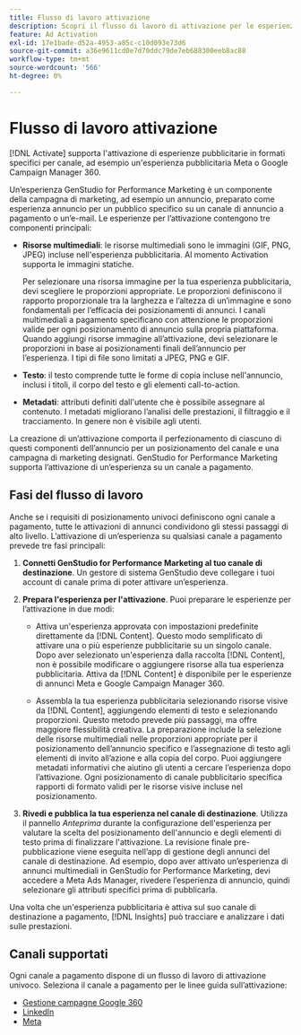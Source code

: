 ```yaml
---
title: Flusso di lavoro attivazione
description: Scopri il flusso di lavoro di attivazione per le esperienze pubblicitarie.
feature: Ad Activation
exl-id: 17e1bade-d52a-4953-a85c-c10d093e73d6
source-git-commit: a36e9611cd0e7d70ddc79de7eb688300eeb8ac88
workflow-type: tm+mt
source-wordcount: '566'
ht-degree: 0%

---
```


# Flusso di lavoro attivazione

[!DNL Activate] supporta l&#39;attivazione di esperienze pubblicitarie in formati specifici per canale, ad esempio un&#39;esperienza pubblicitaria Meta o Google Campaign Manager 360.

Un’esperienza GenStudio for Performance Marketing è un componente della campagna di marketing, ad esempio un annuncio, preparato come esperienza annuncio per un pubblico specifico su un canale di annuncio a pagamento o un’e-mail. Le esperienze per l’attivazione contengono tre componenti principali:

* **Risorse multimediali**: le risorse multimediali sono le immagini (GIF, PNG, JPEG) incluse nell&#39;esperienza pubblicitaria. Al momento Activation supporta le immagini statiche.

  Per selezionare una risorsa immagine per la tua esperienza pubblicitaria, devi scegliere le proporzioni appropriate. Le proporzioni definiscono il rapporto proporzionale tra la larghezza e l’altezza di un’immagine e sono fondamentali per l’efficacia dei posizionamenti di annunci. I canali multimediali a pagamento specificano con attenzione le proporzioni valide per ogni posizionamento di annuncio sulla propria piattaforma. Quando aggiungi risorse immagine all’attivazione, devi selezionare le proporzioni in base ai posizionamenti finali dell’annuncio per l’esperienza. I tipi di file sono limitati a JPEG, PNG e GIF.

* **Testo**: il testo comprende tutte le forme di copia incluse nell&#39;annuncio, inclusi i titoli, il corpo del testo e gli elementi call-to-action.

* **Metadati**: attributi definiti dall&#39;utente che è possibile assegnare al contenuto. I metadati migliorano l’analisi delle prestazioni, il filtraggio e il tracciamento. In genere non è visibile agli utenti.

La creazione di un’attivazione comporta il perfezionamento di ciascuno di questi componenti dell’annuncio per un posizionamento del canale e una campagna di marketing designati. GenStudio for Performance Marketing supporta l’attivazione di un’esperienza su un canale a pagamento.

## Fasi del flusso di lavoro

Anche se i requisiti di posizionamento univoci definiscono ogni canale a pagamento, tutte le attivazioni di annunci condividono gli stessi passaggi di alto livello. L’attivazione di un’esperienza su qualsiasi canale a pagamento prevede tre fasi principali:

1. **Connetti GenStudio for Performance Marketing al tuo canale di destinazione**. Un gestore di sistema GenStudio deve collegare i tuoi account di canale prima di poter attivare un’esperienza.

1. **Prepara l&#39;esperienza per l&#39;attivazione**. Puoi preparare le esperienze per l’attivazione in due modi:

   * Attiva un&#39;esperienza approvata con impostazioni predefinite direttamente da [!DNL Content]. Questo modo semplificato di attivare una o più esperienze pubblicitarie su un singolo canale. Dopo aver selezionato un&#39;esperienza dalla raccolta [!DNL Content], non è possibile modificare o aggiungere risorse alla tua esperienza pubblicitaria. Attiva da [!DNL Content] è disponibile per le esperienze di annunci Meta e Google Campaign Manager 360.

   * Assembla la tua esperienza pubblicitaria selezionando risorse visive da [!DNL Content], aggiungendo elementi di testo e selezionando proporzioni. Questo metodo prevede più passaggi, ma offre maggiore flessibilità creativa. La preparazione include la selezione delle risorse multimediali nelle proporzioni appropriate per il posizionamento dell’annuncio specifico e l’assegnazione di testo agli elementi di invito all’azione e alla copia del corpo. Puoi aggiungere metadati informativi che aiutino gli utenti a cercare l’esperienza dopo l’attivazione. Ogni posizionamento di canale pubblicitario specifica rapporti di formato validi per le risorse visive incluse nel posizionamento.

1. **Rivedi e pubblica la tua esperienza nel canale di destinazione**. Utilizza il pannello _Anteprima_ durante la configurazione dell&#39;esperienza per valutare la scelta del posizionamento dell&#39;annuncio e degli elementi di testo prima di finalizzare l&#39;attivazione. La revisione finale pre-pubblicazione viene eseguita nell’app di gestione degli annunci del canale di destinazione. Ad esempio, dopo aver attivato un’esperienza di annunci multimediali in GenStudio for Performance Marketing, devi accedere a Meta Ads Manager, rivedere l’esperienza di annuncio, quindi selezionare gli attributi specifici prima di pubblicarla.

Una volta che un&#39;esperienza pubblicitaria è attiva sul suo canale di destinazione a pagamento, [!DNL Insights] può tracciare e analizzare i dati sulle prestazioni.

## Canali supportati

Ogni canale a pagamento dispone di un flusso di lavoro di attivazione univoco. Seleziona il canale a pagamento per le linee guida sull’attivazione:

* [Gestione campagne Google 360](activate-cm360-ad.md)
* [LinkedIn](activate-linkedin-ad.md)
* [Meta](activate-meta-ad.md)
